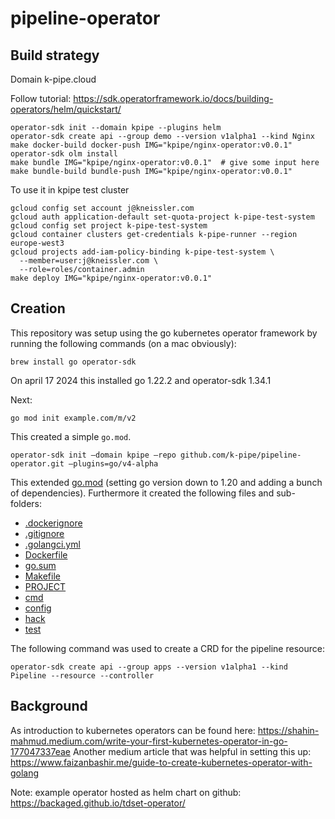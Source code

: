 # pipeline-operator

## Build strategy

Domain k-pipe.cloud

Follow tutorial: https://sdk.operatorframework.io/docs/building-operators/helm/quickstart/

```
operator-sdk init --domain kpipe --plugins helm 
operator-sdk create api --group demo --version v1alpha1 --kind Nginx
make docker-build docker-push IMG="kpipe/nginx-operator:v0.0.1"
operator-sdk olm install
make bundle IMG="kpipe/nginx-operator:v0.0.1"  # give some input here
make bundle-build bundle-push IMG="kpipe/nginx-operator:v0.0.1"
```

To use it in kpipe test cluster

```
gcloud config set account j@kneissler.com
gcloud auth application-default set-quota-project k-pipe-test-system
gcloud config set project k-pipe-test-system
gcloud container clusters get-credentials k-pipe-runner --region europe-west3
gcloud projects add-iam-policy-binding k-pipe-test-system \
  --member=user:j@kneissler.com \
  --role=roles/container.admin
make deploy IMG="kpipe/nginx-operator:v0.0.1"
```



## Creation 

This repository was setup using the go kubernetes operator framework by running the following commands (on a mac obviously):

```
brew install go operator-sdk
```

On april 17 2024 this installed go 1.22.2 and operator-sdk 1.34.1

Next:

```
go mod init example.com/m/v2
```

This created a simple `go.mod`.

```
operator-sdk init —domain kpipe —repo github.com/k-pipe/pipeline-operator.git —plugins=go/v4-alpha
```

This extended [go.mod](./go.mod) (setting go version down to 1.20 and adding a bunch of dependencies).
Furthermore it created the following files and sub-folders:
 * [.dockerignore](./.dockerignore)
 * [.gitignore](./.gitignore)
 * [.golangci.yml](./.golangci.yml)
 * [Dockerfile](./Dockerfile)
 * [go.sum](./go.sum)
 * [Makefile](./Makefile)
 * [PROJECT](./PROJECT)
 * [cmd](./cmd)
 * [config](./config)
 * [hack](./hack)
 * [test](./test)

The following command was used to create a CRD for the pipeline resource:

```
operator-sdk create api --group apps --version v1alpha1 --kind Pipeline --resource --controller
```

## Background

As introduction to kubernetes operators can be found here: https://shahin-mahmud.medium.com/write-your-first-kubernetes-operator-in-go-177047337eae
Another medium article that was helpful in setting this up: https://www.faizanbashir.me/guide-to-create-kubernetes-operator-with-golang

Note: example operator hosted as helm chart on github: https://backaged.github.io/tdset-operator/